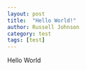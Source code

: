 ```yaml
---
layout: post
title:  "Hello World!"
author: Russell Johnson
category: test
tags: [test]
---
```


Hello World